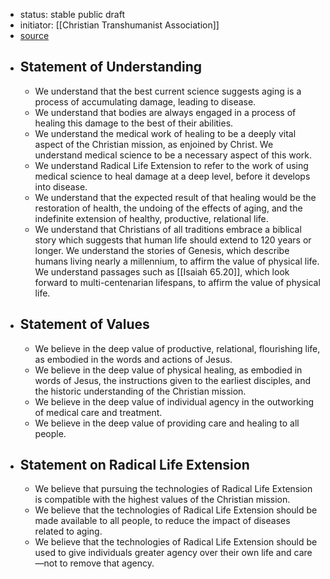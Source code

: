 - status: stable public draft
- initiator: [[Christian Transhumanist Association]]
- [source](https://www.christiantranshumanism.org/blog/cta-statement-on-radical-life-extension)
- ## Statement of Understanding
    - We understand that the best current science suggests aging is a process of accumulating damage, leading to disease.
    - We understand that bodies are always engaged in a process of healing this damage to the best of their abilities.
    - We understand the medical work of healing to be a deeply vital aspect of the Christian mission, as enjoined by Christ. We understand medical science to be a necessary aspect of this work.
    - We understand Radical Life Extension to refer to the work of using medical science to heal damage at a deep level, before it develops into disease.
    - We understand that the expected result of that healing would be the restoration of health, the undoing of the effects of aging, and the indefinite extension of healthy, productive, relational life.
    - We understand that Christians of all traditions embrace a biblical story which suggests that human life should extend to 120 years or longer. We understand the stories of Genesis, which describe humans living nearly a millennium, to affirm the value of physical life. We understand passages such as [[Isaiah 65.20]], which look forward to multi-centenarian lifespans, to affirm the value of physical life.
- ## Statement of Values
    - We believe in the deep value of productive, relational, flourishing life, as embodied in the words and actions of Jesus.
    - We believe in the deep value of physical healing, as embodied in words of Jesus, the instructions given to the earliest disciples, and the historic understanding of the Christian mission.
    - We believe in the deep value of individual agency in the outworking of medical care and treatment.
    - We believe in the deep value of providing care and healing to all people.
- ## Statement on Radical Life Extension
    - We believe that pursuing the technologies of Radical Life Extension is compatible with the highest values of the Christian mission.
    - We believe that the technologies of Radical Life Extension should be made available to all people, to reduce the impact of diseases related to aging.
    - We believe that the technologies of Radical Life Extension should be used to give individuals greater agency over their own life and care—not to remove that agency.

